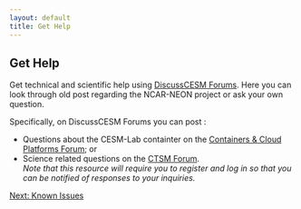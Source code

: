 ```yaml
---
layout: default
title: Get Help 
---
```


## Get Help 

Get technical and scientific help using [DiscussCESM Forums](https://bb.cgd.ucar.edu/cesm/). Here you can look through old post regarding the NCAR-NEON project or ask your own question. 

Specifically, on DiscussCESM Forums you can post : 
- Questions about the CESM-Lab containter on the [Containers & Cloud Platforms Forum](https://bb.cgd.ucar.edu/cesm/forums/containers-cloud-platforms.162/); or
- Science related questions on the [CTSM Forum](https://bb.cgd.ucar.edu/cesm/forums/ctsm-clm-mosart-rtm.134/).              
*Note that this resource will require you to register and log in so that you can be notified of responses to your inquiries.*

[Next: Known Issues](known.html)
